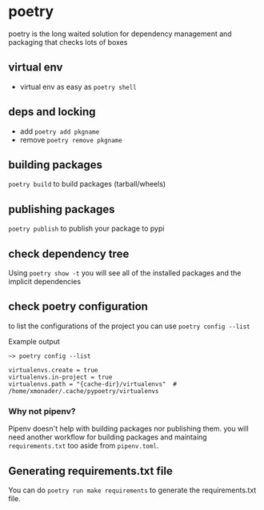 # poetry

poetry is the long waited solution for dependency management and packaging that checks lots of boxes


## virtual env
- virtual env as easy as `poetry shell`

## deps and locking

- add `poetry add pkgname`
- remove `poetry remove pkgname`

## building packages
`poetry build` to build packages (tarball/wheels)

## publishing packages
`poetry publish` to publish your package to pypi


## check dependency tree
Using `poetry show -t` you will see all of the installed packages and the implicit dependencies


## check poetry configuration

to list the configurations of the project you can use `poetry config --list`

Example output
```
~> poetry config --list

virtualenvs.create = true
virtualenvs.in-project = true
virtualenvs.path = "{cache-dir}/virtualenvs"  # /home/xmonader/.cache/pypoetry/virtualenvs
```


### Why not pipenv?

Pipenv doesn't help with building packages nor publishing them. you will need another workflow for building packages and maintaing `requirements.txt` too aside from `pipenv.toml`.


## Generating requirements.txt file

You can do `poetry run make requirements` to generate the requirements.txt file.
